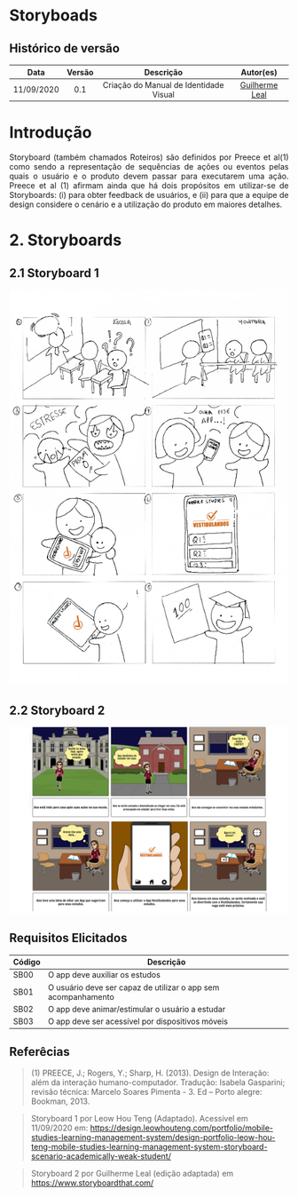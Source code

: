 # Storyboads

## Histórico de versão
| Data | Versão | Descrição | Autor(es) |
| :--: | :----: | :-------: | :-------: |
|11/09/2020| 0.1 | Criação do Manual de Identidade Visual| [Guilherme Leal](https://github.com/gleal17)|

# Introdução

<p align="justify">Storyboard (também chamados Roteiros) são definidos por Preece et al(1) como sendo a representação de sequências de ações ou eventos pelas quais o usuário e o produto devem passar para executarem uma ação. Preece et al (1) afirmam ainda que há dois propósitos em utilizar-se de Storyboards: (i) para obter feedback de usuários, e (ii) para que a equipe de design considere o cenário e a utilização do produto em maiores detalhes. </p>

# 2. Storyboards

## 2.1 Storyboard 1

![Storyboard 1](../../img/storyboard/story1.jpg)


## 2.2 Storyboard 2

![Storyboard 2](../../img/storyboard/story2.jpg)

## Requisitos Elicitados

| Código | Descrição |
|--------|-----------|
|SB00| O app deve auxiliar os estudos|
|SB01| O usuário deve ser capaz de utilizar o app sem acompanhamento|
|SB02| O app deve animar/estimular o usuário a estudar|
|SB03| O app deve ser acessível por dispositivos móveis |

## Referêcias

>(1) PREECE, J.; Rogers, Y.; Sharp, H. (2013). Design de Interação: além da interação humano-computador. Tradução: Isabela Gasparini; revisão técnica: Marcelo Soares Pimenta - 3. Ed – Porto alegre: Bookman, 2013. 

>Storyboard 1 por Leow Hou Teng (Adaptado). Acessível em 11/09/2020 em:
https://design.leowhouteng.com/portfolio/mobile-studies-learning-management-system/design-portfolio-leow-hou-teng-mobile-studies-learning-management-system-storyboard-scenario-academically-weak-student/

>Storyboard 2 por Guilherme Leal (edição adaptada) em https://www.storyboardthat.com/